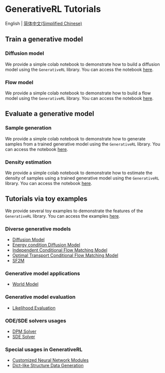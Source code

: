 # GenerativeRL Tutorials

English | [简体中文(Simplified Chinese)](https://github.com/opendilab/GenerativeRL/tree/main/grl_pipelines/tutorials/README.zh.md)

## Train a generative model

### Diffusion model

We provide a simple colab notebook to demonstrate how to build a diffusion model using the `GenerativeRL` library. You can access the notebook [here](https://colab.research.google.com/drive/18yHUAmcMh_7xq2U6TBCtcLKX2y4YvNyk#scrollTo=aqtDAvG6cQ1V).

### Flow model

We provide a simple colab notebook to demonstrate how to build a flow model using the `GenerativeRL` library. You can access the notebook [here](https://colab.research.google.com/drive/1vrxREVXKsSbnsv9G2CnKPVvrbFZleElI?usp=drive_link).

## Evaluate a generative model

### Sample generation

We provide a simple colab notebook to demonstrate how to generate samples from a trained generative model using the `GenerativeRL` library. You can access the notebook [here](https://colab.research.google.com/drive/16jQhf1BDjtToxMZ4lDxB4IwGdRmr074j?usp=sharing).

### Density estimation

We provide a simple colab notebook to demonstrate how to estimate the density of samples using a trained generative model using the `GenerativeRL` library. You can access the notebook [here](https://colab.research.google.com/drive/1zHsW13n338YqX87AIWG26KLC4uKQL1ZP?usp=sharing).

## Tutorials via toy examples

We provide several toy examples to demonstrate the features of the `GenerativeRL` library. You can access the examples [here](https://github.com/opendilab/GenerativeRL/tree/main/grl_pipelines/tutorials/).

### Diverse generative models

- [Diffusion Model](https://github.com/opendilab/GenerativeRL/tree/main/grl_pipelines/tutorials/generative_models/swiss_roll_diffusion.py)
- [Energy condition Diffusion Model](https://github.com/opendilab/GenerativeRL/tree/main/grl_pipelines/tutorials/generative_models/swiss_roll_energy_condition.py)
- [Independent Conditional Flow Matching Model](https://github.com/opendilab/GenerativeRL/tree/main/grl_pipelines/tutorials/generative_models/swiss_roll_icfm.py)
- [Optimal Transport Conditional Flow Matching Model](https://github.com/opendilab/GenerativeRL/tree/main/grl_pipelines/tutorials/generative_models/swiss_roll_otcfm.py)
- [SF2M](https://github.com/opendilab/GenerativeRL/tree/main/grl_pipelines/tutorials/generative_models/swiss_roll_otcfm.py)

### Generative model applications

- [World Model](https://github.com/opendilab/GenerativeRL/tree/main/grl_pipelines/tutorials/applications/swiss_roll_world_model.py)

### Generative model evaluation

- [Likelihood Evaluation](https://github.com/opendilab/GenerativeRL/tree/main/grl_pipelines/tutorials/metrics/swiss_roll_likelihood.py)

### ODE/SDE solvers usages

- [DPM Solver](https://github.com/opendilab/GenerativeRL/tree/main/grl_pipelines/tutorials/solvers/swiss_roll_dpmsolver.py)
- [SDE Solver](https://github.com/opendilab/GenerativeRL/tree/main/grl_pipelines/tutorials/solvers/swiss_roll_sdesolver.py)

### Special usages in GenerativeRL

- [Customized Neural Network Modules](https://github.com/opendilab/GenerativeRL/tree/main/grl_pipelines/tutorials/special_usages/customized_modules.py)
- [Dict-like Structure Data Generation](https://github.com/opendilab/GenerativeRL/tree/main/grl_pipelines/tutorials/special_usages/dict_tensor_ode.py)
